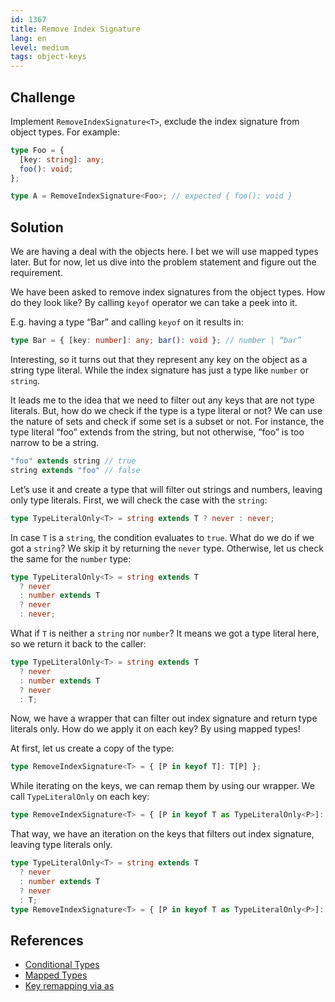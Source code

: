 ```yaml
---
id: 1367
title: Remove Index Signature
lang: en
level: medium
tags: object-keys
---
```


## Challenge

Implement `RemoveIndexSignature<T>`, exclude the index signature from object
types. For example:

```typescript
type Foo = {
  [key: string]: any;
  foo(): void;
};

type A = RemoveIndexSignature<Foo>; // expected { foo(): void }
```

## Solution

We are having a deal with the objects here. I bet we will use mapped types
later. But for now, let us dive into the problem statement and figure out the
requirement.

We have been asked to remove index signatures from the object types. How do they
look like? By calling `keyof` operator we can take a peek into it.

E.g. having a type “Bar” and calling `keyof` on it results in:

```typescript
type Bar = { [key: number]: any; bar(): void }; // number | “bar”
```

Interesting, so it turns out that they represent any key on the object as a
string type literal. While the index signature has just a type like `number` or
`string`.

It leads me to the idea that we need to filter out any keys that are not type
literals. But, how do we check if the type is a type literal or not? We can use
the nature of sets and check if some set is a subset or not. For instance, the
type literal “foo” extends from the string, but not otherwise, “foo” is too
narrow to be a string.

```typescript
"foo" extends string // true
string extends "foo" // false
```

Let’s use it and create a type that will filter out strings and numbers, leaving
only type literals. First, we will check the case with the `string`:

```typescript
type TypeLiteralOnly<T> = string extends T ? never : never;
```

In case `T` is a `string`, the condition evaluates to `true`. What do we do if
we got a `string`? We skip it by returning the `never` type. Otherwise, let us
check the same for the `number` type:

```typescript
type TypeLiteralOnly<T> = string extends T
  ? never
  : number extends T
  ? never
  : never;
```

What if `T` is neither a `string` nor `number`? It means we got a type literal
here, so we return it back to the caller:

```typescript
type TypeLiteralOnly<T> = string extends T
  ? never
  : number extends T
  ? never
  : T;
```

Now, we have a wrapper that can filter out index signature and return type
literals only. How do we apply it on each key? By using mapped types!

At first, let us create a copy of the type:

```typescript
type RemoveIndexSignature<T> = { [P in keyof T]: T[P] };
```

While iterating on the keys, we can remap them by using our wrapper. We call
`TypeLiteralOnly` on each key:

```typescript
type RemoveIndexSignature<T> = { [P in keyof T as TypeLiteralOnly<P>]: T[P] };
```

That way, we have an iteration on the keys that filters out index signature,
leaving type literals only.

```typescript
type TypeLiteralOnly<T> = string extends T
  ? never
  : number extends T
  ? never
  : T;
type RemoveIndexSignature<T> = { [P in keyof T as TypeLiteralOnly<P>]: T[P] };
```

## References

- [Conditional Types](https://www.typescriptlang.org/docs/handbook/2/conditional-types.html)
- [Mapped Types](https://www.typescriptlang.org/docs/handbook/2/mapped-types.html)
- [Key remapping via as](https://www.typescriptlang.org/docs/handbook/2/mapped-types.html#key-remapping-via-as)
